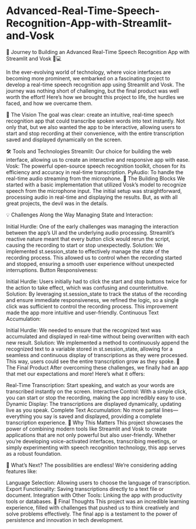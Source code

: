 # Advanced-Real-Time-Speech-Recognition-App-with-Streamlit-and-Vosk
🚀 Journey to Building an Advanced Real-Time Speech Recognition App with Streamlit and Vosk 🎤💻

In the ever-evolving world of technology, where voice interfaces are becoming more prominent, we embarked on a fascinating project to develop a real-time speech recognition app using Streamlit and Vosk. The journey was nothing short of challenging, but the final product was well worth the effort! Here’s how we brought this project to life, the hurdles we faced, and how we overcame them.

🎯 The Vision
The goal was clear: create an intuitive, real-time speech recognition app that could transcribe spoken words into text instantly. Not only that, but we also wanted the app to be interactive, allowing users to start and stop recording at their convenience, with the entire transcription saved and displayed dynamically on the screen.

🛠️ Tools and Technologies
Streamlit: Our choice for building the web interface, allowing us to create an interactive and responsive app with ease.
Vosk: The powerful open-source speech recognition toolkit, chosen for its efficiency and accuracy in real-time transcription.
PyAudio: To handle the real-time audio streaming from the microphone.
🧩 The Building Blocks
We started with a basic implementation that utilized Vosk’s model to recognize speech from the microphone input. The initial setup was straightforward, processing audio in real-time and displaying the results. But, as with all great projects, the devil was in the details.

💡 Challenges Along the Way
Managing State and Interaction:

Initial Hurdle: One of the early challenges was managing the interaction between the app’s UI and the underlying audio processing. Streamlit’s reactive nature meant that every button click would rerun the script, causing the recording to start or stop unexpectedly.
Solution: We implemented st.session_state to effectively manage the state of the recording process. This allowed us to control when the recording started and stopped, ensuring a smooth user experience without unexpected interruptions.
Button Responsiveness:

Initial Hurdle: Users initially had to click the start and stop buttons twice for the action to take effect, which was confusing and counterintuitive.
Solution: By leveraging st.session_state to track the status of the recording and ensure immediate responsiveness, we refined the logic, so a single click was sufficient to control the recording process. This improvement made the app more intuitive and user-friendly.
Continuous Text Accumulation:

Initial Hurdle: We needed to ensure that the recognized text was accumulated and displayed in real-time without being overwritten with each new result.
Solution: We implemented a method to continuously append the recognized text to a variable stored in st.session_state, allowing for a seamless and continuous display of transcriptions as they were processed. This way, users could see the entire transcription grow as they spoke.
🎉 The Final Product
After overcoming these challenges, we finally had an app that met our expectations and more! Here’s what it offers:

Real-Time Transcription: Start speaking, and watch as your words are transcribed instantly on the screen.
Interactive Control: With a simple click, you can start or stop the recording, making the app incredibly easy to use.
Dynamic Display: The transcriptions are displayed dynamically, updating live as you speak.
Complete Text Accumulation: No more partial lines—everything you say is saved and displayed, providing a complete transcription experience.
🌟 Why This Matters
This project showcases the power of combining modern tools like Streamlit and Vosk to create applications that are not only powerful but also user-friendly. Whether you’re developing voice-activated interfaces, transcribing meetings, or simply experimenting with speech recognition technology, this app serves as a robust foundation.

🚀 What’s Next?
The possibilities are endless! We’re considering adding features like:

Language Selection: Allowing users to choose the language of transcription.
Export Functionality: Saving transcriptions directly to a text file or document.
Integration with Other Tools: Linking the app with productivity tools or databases.
🔗 Final Thoughts
This project was an incredible learning experience, filled with challenges that pushed us to think creatively and solve problems effectively. The final app is a testament to the power of persistence and innovation in tech development.
